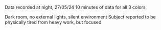 Data recorded at night, 27/05/24
10 minutes of data for all 3 colors

Dark room, no external lights, silent environment
Subject reported to be physically tired from heavy work, but focused